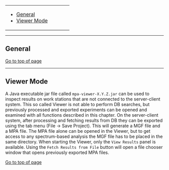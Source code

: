 <table>
<blockquote><tr>
<blockquote><td width='70%'>
</blockquote></blockquote><ul><li><a href='#General.md'>General</a>
</li><li><a href='#Viewer_Mode.md'>Viewer Mode</a>
<blockquote></td>
</blockquote><blockquote></tr>
</table></blockquote></li></ul>


---

## General ##


[Go to top of page](#General.md)


---

## Viewer Mode ##

A Java executable jar file called `mpa-viewer-X.Y.Z.jar` can be used to inspect results on work stations that are not connected to the server-client system.
This so called Viewer is not able to perform DB searches, but previously processed and exported experiments can be opened and examined with all functions described in this chapter.
On the server-client system, after processing and fetching results from DB they can be exported using the tab menu (File -> Save Project). This will generate a MGF file and a MPA file. The MPA file alone can be opened in the Viewer, but to get access to any spectrum-based analysis the MGF file has to be placed in the same directory. When starting the Viewer, only the `View Results` panel is available. Using the `Fetch Results from File` button will open a file chooser window that opens previously exported MPA files.


[Go to top of page](#General.md)